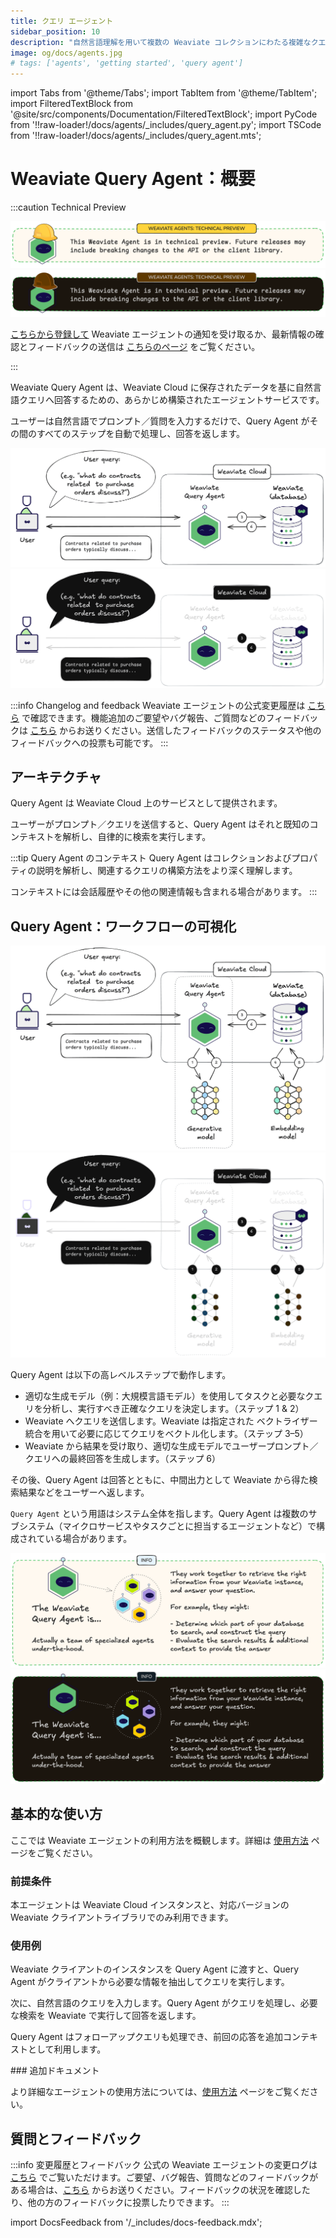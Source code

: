 ```yaml
---
title: クエリ エージェント
sidebar_position: 10
description: "自然言語理解を用いて複数の Weaviate コレクションにわたる複雑なクエリを処理する AI エージェントの概要。"
image: og/docs/agents.jpg
# tags: ['agents', 'getting started', 'query agent']
---
```


import Tabs from '@theme/Tabs';
import TabItem from '@theme/TabItem';
import FilteredTextBlock from '@site/src/components/Documentation/FilteredTextBlock';
import PyCode from '!!raw-loader!/docs/agents/_includes/query_agent.py';
import TSCode from '!!raw-loader!/docs/agents/_includes/query_agent.mts';

# Weaviate Query Agent：概要

:::caution Technical Preview

![この Weaviate エージェントはテクニカルプレビューです。](../_includes/agents_tech_preview_light.png#gh-light-mode-only "この Weaviate エージェントはテクニカルプレビューです。")
![この Weaviate エージェントはテクニカルプレビューです。](../_includes/agents_tech_preview_dark.png#gh-dark-mode-only "この Weaviate エージェントはテクニカルプレビューです。")

[こちらから登録して](https://events.weaviate.io/weaviate-agents) Weaviate エージェントの通知を受け取るか、最新情報の確認とフィードバックの送信は [こちらのページ](https://weaviateagents.featurebase.app/) をご覧ください。

:::

Weaviate Query Agent は、Weaviate Cloud に保存されたデータを基に自然言語クエリへ回答するための、あらかじめ構築されたエージェントサービスです。

ユーザーは自然言語でプロンプト／質問を入力するだけで、Query Agent がその間のすべてのステップを自動で処理し、回答を返します。

![ユーザー視点から見た Weaviate Query Agent](../_includes/query_agent_usage_light.png#gh-light-mode-only "ユーザー視点から見た Weaviate Query Agent")
![ユーザー視点から見た Weaviate Query Agent](../_includes/query_agent_usage_dark.png#gh-dark-mode-only "ユーザー視点から見た Weaviate Query Agent")

:::info Changelog and feedback
Weaviate エージェントの公式変更履歴は [こちら](https://weaviateagents.featurebase.app/changelog) で確認できます。機能追加のご要望やバグ報告、ご質問などのフィードバックは [こちら](https://weaviateagents.featurebase.app/) からお送りください。送信したフィードバックのステータスや他のフィードバックへの投票も可能です。
:::

## アーキテクチャ

Query Agent は Weaviate Cloud 上のサービスとして提供されます。

ユーザーがプロンプト／クエリを送信すると、Query Agent はそれと既知のコンテキストを解析し、自律的に検索を実行します。

:::tip Query Agent のコンテキスト
Query Agent はコレクションおよびプロパティの説明を解析し、関連するクエリの構築方法をより深く理解します。<br/>

コンテキストには会話履歴やその他の関連情報も含まれる場合があります。
:::

## Query Agent：ワークフローの可視化

![高レベルでの Weaviate Query Agent](../_includes/query_agent_architecture_light.png#gh-light-mode-only "高レベルでの Weaviate Query Agent")
![高レベルでの Weaviate Query Agent](../_includes/query_agent_architecture_dark.png#gh-dark-mode-only "高レベルでの Weaviate Query Agent")

Query Agent は以下の高レベルステップで動作します。

- 適切な生成モデル（例：大規模言語モデル）を使用してタスクと必要なクエリを分析し、実行すべき正確なクエリを決定します。（ステップ 1 & 2）
- Weaviate へクエリを送信します。Weaviate は指定された ベクトライザー 統合を用いて必要に応じてクエリをベクトル化します。（ステップ 3–5）
- Weaviate から結果を受け取り、適切な生成モデルでユーザープロンプト／クエリへの最終回答を生成します。（ステップ 6）

その後、Query Agent は回答とともに、中間出力として Weaviate から得た検索結果などをユーザーへ返します。

`Query Agent` という用語はシステム全体を指します。Query Agent は複数のサブシステム（マイクロサービスやタスクごとに担当するエージェントなど）で構成されている場合があります。

![Weaviate Query Agent は複数のエージェントで構成](../_includes/query_agent_info_light.png#gh-light-mode-only "Weaviate Query Agent は複数のエージェントで構成")
![Weaviate Query Agent は複数のエージェントで構成](../_includes/query_agent_info_dark.png#gh-dark-mode-only "Weaviate Query Agent は複数のエージェントで構成")

## 基本的な使い方

ここでは Weaviate エージェントの利用方法を概観します。詳細は [使用方法](./usage.md) ページをご覧ください。

### 前提条件

本エージェントは Weaviate Cloud インスタンスと、対応バージョンの Weaviate クライアントライブラリでのみ利用できます。

### 使用例

Weaviate クライアントのインスタンスを Query Agent に渡すと、Query Agent がクライアントから必要な情報を抽出してクエリを実行します。

<Tabs groupId="languages">
    <TabItem value="py_agents" label="Python">
        <FilteredTextBlock
            text={PyCode}
            startMarker="# START InstantiateQueryAgent"
            endMarker="# END InstantiateQueryAgent"
            language="py"
        />
    </TabItem>
    <TabItem value="ts_agents" label="JavaScript/TypeScript">
        <FilteredTextBlock
            text={TSCode}
            startMarker="// START InstantiateQueryAgent"
            endMarker="// END InstantiateQueryAgent"
            language="ts"
        />
    </TabItem>

</Tabs>

次に、自然言語のクエリを入力します。Query Agent がクエリを処理し、必要な検索を Weaviate で実行して回答を返します。

<Tabs groupId="languages">
    <TabItem value="py_agents" label="Python">
        <FilteredTextBlock
            text={PyCode}
            startMarker="# START BasicQuery"
            endMarker="# END BasicQuery"
            language="py"
        />
    </TabItem>
    <TabItem value="ts_agents" label="JavaScript/TypeScript">
        <FilteredTextBlock
            text={TSCode}
            startMarker="// START BasicQuery"
            endMarker="// END BasicQuery"
            language="ts"
        />
    </TabItem>

</Tabs>

Query Agent はフォローアップクエリも処理でき、前回の応答を追加コンテキストとして利用します。

<Tabs groupId="languages">
    <TabItem value="py_agents" label="Python">
        <FilteredTextBlock
            text={PyCode}
            startMarker="# START FollowUpQuery"
            endMarker="# END FollowUpQuery"
            language="py"
        />
    </TabItem>
    <TabItem value="ts_agents" label="JavaScript/TypeScript">
        <FilteredTextBlock
            text={TSCode}
            startMarker="// START FollowUpQuery"
            endMarker="// END FollowUpQuery"
            language="ts"
        />
    </TabItem>

</Tabs>
### 追加ドキュメント

より詳細なエージェントの使用方法については、[使用方法](./usage.md) ページをご覧ください。

## 質問とフィードバック

:::info 変更履歴とフィードバック
公式の Weaviate エージェントの変更ログは [こちら](https://weaviateagents.featurebase.app/changelog) でご覧いただけます。ご要望、バグ報告、質問などのフィードバックがある場合は、[こちら](https://weaviateagents.featurebase.app/) からお送りください。フィードバックの状況を確認したり、他の方のフィードバックに投票したりできます。
:::

import DocsFeedback from '/_includes/docs-feedback.mdx';

<DocsFeedback/>